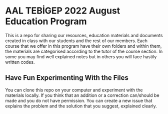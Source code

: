 # AAL TEBİGEP 2022 August Education Program
This is a repo for sharing our resources, education materials and documents created in class with our students and the rest of our members. Each course that we offer in this program have their own folders and within them, the materials are categorised according to the tutor of the course section. In some you may find well explained notes but in others you will face hastily written codes.

## Have Fun Experimenting With the Files
You can clone this repo on your computer and experiment with the materials locally. If you think that an addition or a correction can/should be made and you do not have permission. You can create a new issue that explains the problem and the solution that you suggest, explained clearly.

